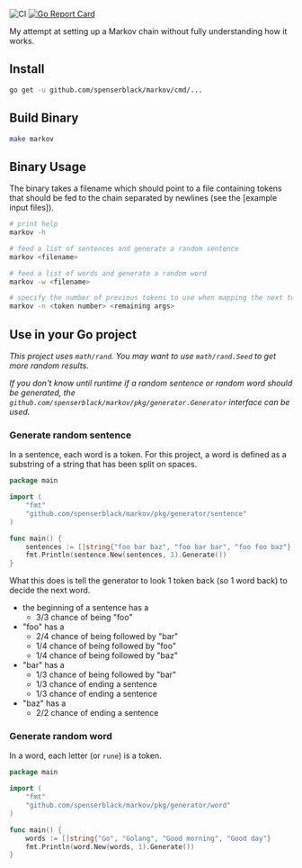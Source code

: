 ![CI](https://github.com/spenserblack/markov/workflows/CI/badge.svg)
[![Go Report Card](https://goreportcard.com/badge/github.com/spenserblack/markov)](https://goreportcard.com/report/github.com/spenserblack/markov)

My attempt at setting up a Markov chain without fully understanding how it works.

## Install

```bash
go get -u github.com/spenserblack/markov/cmd/...
```

## Build Binary

```bash
make markov
```

## Binary Usage

The binary takes a filename which should point to a file containing tokens
that should be fed to the chain separated by newlines (see the [example input files]).

```bash
# print help
markov -h

# feed a list of sentences and generate a random sentence
markov <filename>

# feed a list of words and generate a random word
markov -w <filename>

# specify the number of previous tokens to use when mapping the next token
markov -n <token number> <remaining args>
```

## Use in your Go project

*This project uses `math/rand`. You may want to use `math/rand.Seed` to get more random results.*

*If you don't know until runtime if a random sentence or random word should be generated, the
`github.com/spenserblack/markov/pkg/generator.Generator` interface can be used.*

### Generate random sentence

In a sentence, each word is a token. For this project, a word is defined as a substring of a string
that has been split on spaces.

```go
package main

import (
	"fmt"
	"github.com/spenserblack/markov/pkg/generator/sentence"
)

func main() {
	sentences := []string{"foo bar baz", "foo bar bar", "foo foo baz"}
	fmt.Println(sentence.New(sentences, 1).Generate())
}
```

What this does is tell the generator to look 1 token back (so 1 word back) to decide the next word.

- the beginning of a sentence has a
  - 3/3 chance of being "foo"
- "foo" has a
  - 2/4 chance of being followed by "bar"
  - 1/4 chance of being followed by "foo"
  - 1/4 chance of being followed by "baz"
- "bar" has a
  - 1/3 chance of being followed by "bar"
  - 1/3 chance of ending a sentence
  - 1/3 chance of ending a sentence
- "baz" has a
  - 2/2 chance of ending a sentence

### Generate random word

In a word, each letter (or `rune`) is a token.

```go
package main

import (
	"fmt"
	"github.com/spenserblack/markov/pkg/generator/word"
)

func main() {
	words := []string{"Go", "Golang", "Good morning", "Good day"}
	fmt.Println(word.New(words, 1).Generate())
}
```

